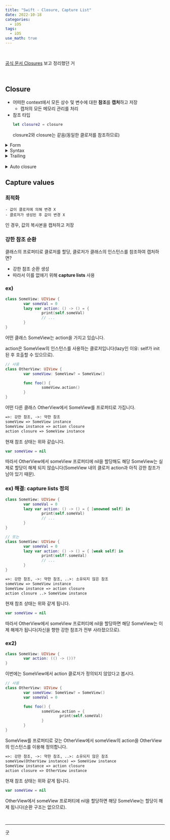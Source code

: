 ```yaml
---
title: "Swift - Closure, Capture List"
date: 2022-10-18
categories:
  - iOS
tags:
  - iOS
use_math: true
---
```

<br>

[공식 문서 Closures](https://docs.swift.org/swift-book/LanguageGuide/Closures.html) 보고 정리했던 거

<br>

## Closure

- 어떠한 context에서 모든 상수 및 변수에 대한 **참조**를 **캡처**하고 저장
    - 캡처의 모든 메모리 관리를 처리
- 참조 타입
    ```swift
    let closure2 = closure
    ```
    closure2와 closure는 같음(동일한 클로저를 참조하므로)
    
<details>
<summary>Form</summary>
<div markdown="1">

|  | 이름 | 값 캡처 |
| --- | --- | --- |
| 전역 함수 | O | X |
| 중첩 함수 | O | O(둘러싸는 함수) |
| 클로저 표현식 | X | O(현재 컨텍스트) |

</div>
</details>

<details>
<summary>Syntax</summary>
<div markdown="1">

- 기본
    ```swift
    { (parameters) -> return type in
        statements
    }
    ```
- 타입 추론이 가능한 경우
    ```swift
    { (parameters(without type)) in
        statements
    }
    ```
    - ex) `Snapkit`
        ```swift
        view.snp.makeConstraints { make in
                make.top.right.bottom.equalToSuperview()
                make.left.equalToSuperview().inset(10.0)
        }
        ```
        실제로는 Snapkit의 `ConstraintMaker`를 사용하지만, 타입을 굳이 명시 안 해도 됨
- statement가 한 줄인 경우
    ```swift
    { (parameters(type 생략)) in
        statements(return 생략)
    }
    ```
    - ex)
        ```swift
        someArr.sorted { $0 > $1 }
        ```
- 인수를 약식으로 쓰는 경우
    
    ```swift
    {
        statements($0, $1 등 사용)
    }
    ```
    - ex)
        ```swift
        someLabel.then {
                $0.text = "인수를 약식으로 적기"
        }
        ```
- 연산자만 사용하는 경우
    ```swift
    {
        연산자
    }
    ```
    - ex)
        ```swift
        someArr.sorted(by: >)
        ```

</div>
</details>

<details>
<summary>Trailing</summary>
<div markdown="1">

- 함수의 최종 인수일 때 사용 가능
- 인수 레이블 생략
- 클로저가 여러 개인 경우
    - ex) 애니메이션
        
        ```swift
        UIView
                .transition(with: self,
                                        duration: duration,
                                        options: .transitionCrossDissolve) { [weak self] in
                        self?.alpha = 0
                } completion: { [weak self] _ in
                completion()
                }
        ```
        
        `animations:` 는 생략, 뒤의 `completion:` 은 적어 줌
        
    - ex) 커스텀 Rx 프로퍼티
        
        ```swift
        class RadioButtons: UIControl {
            var selectedIndex: Int = 0 {
                didSet { sendActions(for: .valueChanged) }
            }
        }
        ```
        
        ```swift
        extension Reactive where Base: RadioButtons {
            var selectedIndex: ControlProperty<Int> {
                return base.rx
                    .controlProperty(editingEvents: UIControl.Event.valueChanged) { view in
                        view.selectedIndex
                    } setter: { view, newValue in
                        view.selectedIndex = newValue
                    }
            }
        }
        ```
        
        - 함수 원형
            
            ```swift
            func controlProperty<T>(editingEvents: UIControl.Event,
                                                            getter: @escaping (Base) -> T,
                                                            setter: @escaping (Base, T) -> Void)
                                                            -> ControlProperty<T>
            ```
            
        - 사용
            
            ```swift
            radioButtons.rx.selectedIndex
                    .subscribe { value in
                            // ...
                    }.disposed(by: disposeBag)
            ```
            
    
    이외에도 네트워크 작업 등
        
</div>
</details>

<br>

<details>
<summary>Auto closure</summary>
<div markdown="1">

```swift
func foo(closure: @autoclosure () -> ()) {
    closure()
}
foo(closure: print("자동으로 클로저로 보내기"))
```

```swift
func foo2(param: Int, closure: @autoclosure () -> ()) {
    closure()
}
foo2(param: 2, closure: print("자동으로 클로저로 보내기")
```

```swift
func foo3(closure: @autoclosure () -> (), param: Int) {
    closure()
}
foo3(closure: print("자동으로 클로저로 보내기"), param: 2)
```

순서 같은 거 딱히 상관 없이 잘 돌아감

```swift
func foo3(closure: @autoclosure @escaping () -> (), param: Int) {
    closure()
}
foo3(closure: print("자동으로 클로저로 보내기"), param: 2)
```

@escaping과 함께 쓸 수도 있음

</div>
</details>

## Capture values
### 최적화
    - 값이 클로저에 의해 변경 X
    - 클로저가 생성된 후 값이 변경 X
인 경우, 값의 복사본을 캡처하고 저장

### 강한 참조 순환

클래스의 프로퍼티로 클로저를 할당, 클로저가 클래스의 인스턴스를 참조하여 캡처하면?
- 강한 참조 순환 생성
- 따라서 이를 없애기 위해 **capture lists** 사용

### ex)

```swift
class SomeView: UIView {
        var someVal = 0
        lazy var action: () -> () = {
                print(self.someVal)
                // ...
        }
}
```

어떤 클래스 SomeView는 action을 가지고 있습니다.

action은 SomeView의 인스턴스를 사용하는 클로저입니다(lazy인 이유: self가 init 된 후 호출할 수 있으므로).

```swift
// 사용
class OtherView: UIView {
        var someView: SomeView? = SomeView()

        func foo() {
                someView.action()
        }
}
```

어떤 다른 클래스 OtherView에서 SomeView를 프로퍼티로 가집니다.

```markdown
=>: 강한 참조, ->: 약한 참조
someView => SomeView instance
SomeView instance => action closure
action closure => SomeView instance
```

현재 참조 상태는 위와 같습니다.

```swift
var someView = nil
```

따라서 OtherView에서 someView 프로퍼티에 nil을 할당해도 해당 SomeView는 실제로 할당이 해제 되지 않습니다(SomeView 내의 클로저 action과 아직 강한 참조가 남아 있기 때문).
    
### ex) 해결: capture lists 정의

```swift
class SomeView: UIView {
        var someVal = 0
        lazy var action: () -> () = { [unowned self] in
                print(self.someVal)
                // ...
        }
}

// 또는
class SomeView: UIView {
        var someVal = 0
        lazy var action: () -> () = { [weak self] in
                print(self?.someVal)
                // ...
        }
}
```

```markdown
=>: 강한 참조, ->: 약한 참조, ..>: 소유되지 않은 참조
someView => SomeView instance
SomeView instance => action closure
action closure ..> SomeView instance
```

현재 참조 상태는 위와 같게 됩니다.

```swift
var someView = nil
```

따라서 OtherView에서 someView 프로퍼티에 nil을 할당하면 해당 SomeView는 이제 해제가 됩니다(자신을 향한 강한 참조가 전부 사라졌으므로).
    
### ex2)

```swift
class SomeView: UIView {
        var action: (() -> ())?
}
```

이번에는 SomeView에서 action 클로저가 정의되지 않았다고 봅시다.

```swift
// 사용
class OtherView: UIView {
        var someView: SomeView? = SomeView()
        var someVal = 0

        func foo() {
                someView.action = {
                        print(self.someVal)
                }
        }
}
```

SomeView를 프로퍼티로 갖는 OtherView에서 someView의 action을 OtherView의 인스턴스를 이용해 정의합니다.

```markdown
=>: 강한 참조, ->: 약한 참조, ..>: 소유되지 않은 참조
someView(OtherView instance) => SomeView instance
SomeView instance => action closure
action closure => OtherView instance
```

현재 참조 상태는 위와 같게 됩니다.

```swift
var someView = nil
```

OtherView에서 someView 프로퍼티에 nil을 할당하면 해당 SomeView는 할당이 해제 됩니다(순환 구조는 없으므로).

<br>

---

굿


<br>
